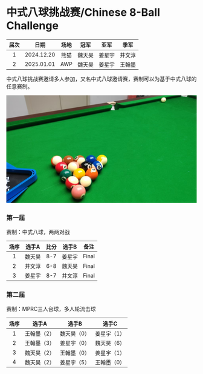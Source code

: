 # 中式八球挑战赛/Chinese 8-Ball Challenge

| 届次 | 日期       | 场地    | 冠军   | 亚军  | 季军   |
| :--: | :--------: | :----: | :---: | :---: | :----: |
| 1    | 2024.12.20 | 熊猫   | 魏天昊 | 姜星宇 | 井文淳 |
| 2    | 2025.01.01 | AWP    | 魏天昊 | 姜星宇 | 王翰墨 |

中式八球挑战赛邀请多人参加，又名中式八球邀请赛，赛制可以为基于中式八球的任意赛制。

![](./img/chinese_8-ball_challenge.jpg)

### 第一届

赛制：中式八球，两两对战

| 场序 | 选手A  | 比分  | 选手B  | 备注  |
| :--: | :---: | :---: | :----: | :---: |
| 1    | 魏天昊 | 8-7   | 姜星宇 | Final |
| 2    | 井文淳 | 6-8   | 魏天昊 | Final |
| 3    | 姜星宇 | 8-7   | 井文淳 | Final |

### 第二届

赛制：MPRC三人台球，多人轮流击球

| 场序 | 选手A        | 选手B       | 选手C       |
| :--: | :---------: | :---------: | :---------: |
| 1    | 王翰墨（2）  | 魏天昊（0）  | 姜星宇（1）  |
| 2    | 王翰墨（3）  | 姜星宇（0）  | 魏天昊（6）  |
| 3    | 魏天昊（2）  | 王翰墨（0）  | 姜星宇（1）  |
| 4    | 魏天昊（2）  | 姜星宇（5）  | 王翰墨（0）  |